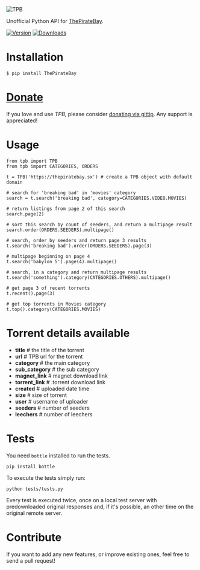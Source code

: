![TPB](http://www.goel.im/images/tpb.jpg)

Unofficial Python API for [ThePirateBay](http://thepiratebay.sx/).

[![Version](https://pypip.in/v/ThePirateBay/badge.png)](https://crate.io/packages/ThePirateBay/)   [![Downloads](https://pypip.in/d/ThePirateBay/badge.png)](https://crate.io/packages/ThePirateBay/)

Installation
=============

    $ pip install ThePirateBay


[Donate](https://www.gittip.com/Karan%20Goel/)
=============

If you love and use *TPB*, please consider [donating via gittip](https://www.gittip.com/Karan%20Goel/). Any support is appreciated!


Usage
==========

    from tpb import TPB
    from tpb import CATEGORIES, ORDERS
    
    t = TPB('https://thepiratebay.sx') # create a TPB object with default domain
    
    # search for 'breaking bad' in 'movies' category
    search = t.search('breaking bad', category=CATEGORIES.VIDEO.MOVIES)
    
    # return listings from page 2 of this search
    search.page(2)
    
    # sort this search by count of seeders, and return a multipage result
    search.order(ORDERS.SEEDERS).multipage()
    
    # search, order by seeders and return page 3 results
    t.search('breaking bad').order(ORDERS.SEEDERS).page(3)
    
    # multipage beginning on page 4
    t.search('babylon 5').page(4).multipage()
    
    # search, in a category and return multipage results
    t.search('something').category(CATEGORIES.OTHERS).multipage()
    
    # get page 3 of recent torrents
    t.recent().page(3)
    
    # get top torrents in Movies category
    t.top().category(CATEGORIES.MOVIES)

Torrent details available
==================

* **title** # the title of the torrent
* **url** # TPB url for the torrent
* **category** # the main category
* **sub_category** # the sub category
* **magnet_link** # magnet download link
* **torrent_link** # .torrent download link
* **created** # uploaded date time
* **size** # size of torrent
* **user** # username of uploader
* **seeders** # number of seeders
* **leechers** # number of leechers
        

Tests
=====

You need `bottle` installed to run the tests.
    
    pip install bottle

To execute the tests simply run:

    python tests/tests.py

Every test is executed twice, once on a local test server with predownloaded original responses and, if it's possible, an other time on the original remote server.


Contribute
========

If you want to add any new features, or improve existing ones, feel free to send a pull request!
